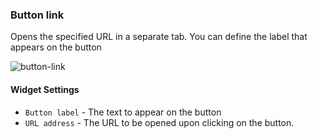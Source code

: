 ### Button link
Opens the specified URL in a separate tab. You can define the label that appears on the button

![button-link](https://docs.cloudify.co/4.5.0/images/ui/widgets/button-link.png)

#### Widget Settings 
* `Button label` - The text to appear on the button
* `URL address` - The URL to be opened upon clicking on the button. 
